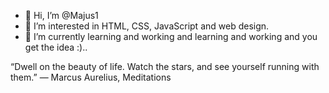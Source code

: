 - 👋 Hi, I’m @Majus1
- 👀 I’m interested in HTML, CSS, JavaScript and web design.
- 🌱 I’m currently learning and working and learning and working and you get the idea :)..

“Dwell on the beauty of life. Watch the stars, and see yourself running with them.”
― Marcus Aurelius, Meditations
